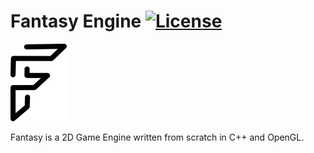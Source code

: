 # Fantasy Engine [![License](https://img.shields.io/github/license/TheCherno/Hazel.svg)](https://github.com/TheCherno/Hazel/blob/master/LICENSE)

![Hazel](/assets/logo.png?raw=true "Hazel")

Fantasy is a 2D Game Engine written from scratch in C++ and OpenGL.